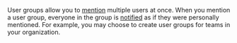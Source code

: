 User groups allow you to [mention](/help/mention-a-user-or-group) multiple users
at once. When you mention a user group, everyone in the group is
[notified](/help/dm-mention-alert-notifications) as if they were personally
mentioned. For example, you may choose to create user groups for teams in your
organization.
